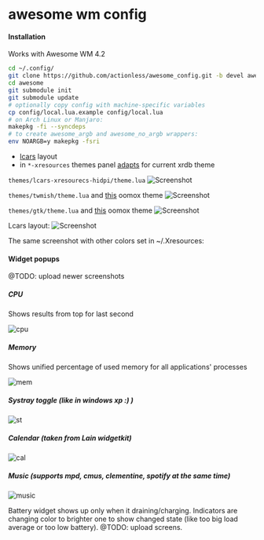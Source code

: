 ﻿awesome wm config
==============

#### Installation

Works with Awesome WM 4.2

```sh
cd ~/.config/
git clone https://github.com/actionless/awesome_config.git -b devel awesome
cd awesome
git submodule init
git submodule update
# optionally copy config with machine-specific variables
cp config/local.lua.example config/local.lua
# on Arch Linux or Manjaro:
makepkg -fi --syncdeps
# to create awesome_argb and awesome_no_argb wrappers:
env NOARGB=y makepkg -fsri
```

 - [lcars](http://i.imgur.com/8C6l5ko.gifv) layout
 - in `*-xresources` themes panel [adapts](http://imgur.com/a/qIAAa) for current xrdb theme

`themes/lcars-xresourecs-hidpi/theme.lua`
![Screenshot](https://github.com/actionless/awesome_config/raw/devel/screenshots/screenshot_new.png "Screenshot")

`themes/twmish/theme.lua` and [this](https://github.com/actionless/oomox/blob/master/colors/retro/classic_x_new) oomox theme
![Screenshot](https://i.redd.it/hre8tx9vynyx.png "Screenshot")

`themes/gtk/theme.lua` and [this](https://github.com/actionless/oomox/blob/master/colors/retro/uzi) oomox theme
![Screenshot](http://i.imgur.com/fhl6wYp.png "Screenshot")

Lcars layout:
![Screenshot](https://raw.githubusercontent.com/actionless/awesome_config/devel/screenshots/screenshot.png "Screenshot")

The same screenshot with other colors set in ~/.Xresources:


#### Widget popups

@TODO: upload newer screenshots

##### CPU
Shows results from top for last second

![cpu](https://raw.githubusercontent.com/actionless/awesome_config/devel/screenshots/cpu.png "cpu")

##### Memory
Shows unified percentage of used memory for all applications' processes

![mem](https://raw.githubusercontent.com/actionless/awesome_config/devel/screenshots/mem.png "mem")

##### Systray toggle (like in windows xp :) )
![st](http://i.imgur.com/HFfERGC.png "st")

##### Calendar (taken from Lain widgetkit)
![cal](http://i.imgur.com/pB5n12b.png "cal")

##### Music (supports mpd, cmus, clementine, spotify at the _same_ time)
![music](http://i.imgur.com/W7ur5SQ.png "music")

Battery widget shows up only when it draining/charging.
Indicators are changing color to brighter one to show changed state (like too big load average or too low battery).
@TODO: upload screens.
